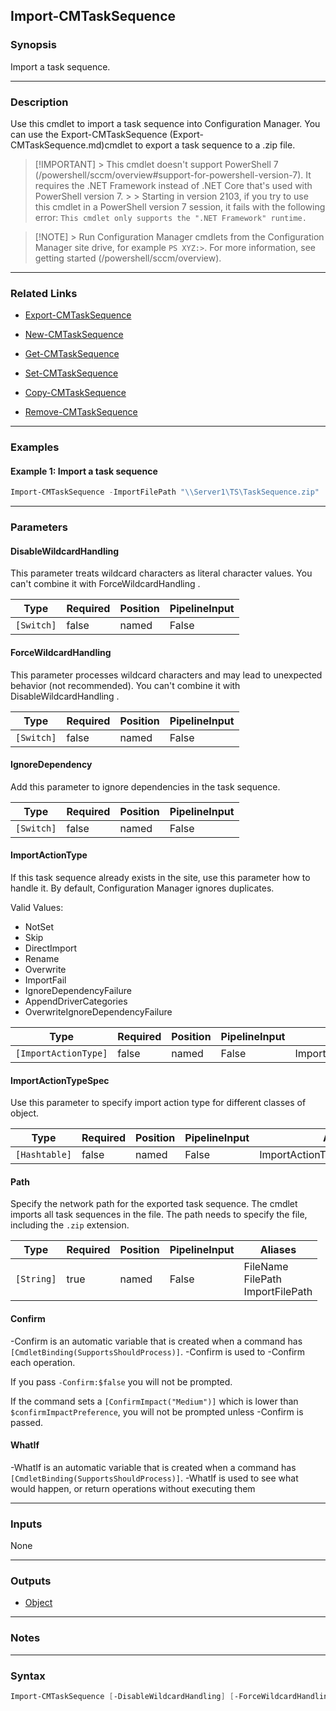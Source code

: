Import-CMTaskSequence
---------------------




### Synopsis
Import a task sequence.



---


### Description

Use this cmdlet to import a task sequence into Configuration Manager. You can use the Export-CMTaskSequence (Export-CMTaskSequence.md)cmdlet to export a task sequence to a .zip file.



> [!IMPORTANT] > This cmdlet doesn't support PowerShell 7 (/powershell/sccm/overview#support-for-powershell-version-7).<!-- 6337796 --> It requires the .NET Framework instead of .NET Core that's used with PowerShell version 7. > > Starting in version 2103, if you try to use this cmdlet in a PowerShell version 7 session, it fails with the following error: `This cmdlet only supports the ".NET Framework" runtime.`



> [!NOTE] > Run Configuration Manager cmdlets from the Configuration Manager site drive, for example `PS XYZ:>`. For more information, see getting started (/powershell/sccm/overview).



---


### Related Links
* [Export-CMTaskSequence](Export-CMTaskSequence)



* [New-CMTaskSequence](New-CMTaskSequence)



* [Get-CMTaskSequence](Get-CMTaskSequence)



* [Set-CMTaskSequence](Set-CMTaskSequence)



* [Copy-CMTaskSequence](Copy-CMTaskSequence)



* [Remove-CMTaskSequence](Remove-CMTaskSequence)





---


### Examples
#### Example 1: Import a task sequence
```PowerShell
Import-CMTaskSequence -ImportFilePath "\\Server1\TS\TaskSequence.zip"
```



---


### Parameters
#### **DisableWildcardHandling**

This parameter treats wildcard characters as literal character values. You can't combine it with ForceWildcardHandling .






|Type      |Required|Position|PipelineInput|
|----------|--------|--------|-------------|
|`[Switch]`|false   |named   |False        |



#### **ForceWildcardHandling**

This parameter processes wildcard characters and may lead to unexpected behavior (not recommended). You can't combine it with DisableWildcardHandling .






|Type      |Required|Position|PipelineInput|
|----------|--------|--------|-------------|
|`[Switch]`|false   |named   |False        |



#### **IgnoreDependency**

Add this parameter to ignore dependencies in the task sequence.






|Type      |Required|Position|PipelineInput|
|----------|--------|--------|-------------|
|`[Switch]`|false   |named   |False        |



#### **ImportActionType**

If this task sequence already exists in the site, use this parameter how to handle it. By default, Configuration Manager ignores duplicates.



Valid Values:

* NotSet
* Skip
* DirectImport
* Rename
* Overwrite
* ImportFail
* IgnoreDependencyFailure
* AppendDriverCategories
* OverwriteIgnoreDependencyFailure






|Type                |Required|Position|PipelineInput|Aliases                  |
|--------------------|--------|--------|-------------|-------------------------|
|`[ImportActionType]`|false   |named   |False        |ImportActionForAllObjects|



#### **ImportActionTypeSpec**

Use this parameter to specify import action type for different classes of object.






|Type         |Required|Position|PipelineInput|Aliases                         |
|-------------|--------|--------|-------------|--------------------------------|
|`[Hashtable]`|false   |named   |False        |ImportActionTypeForSpecificClass|



#### **Path**

Specify the network path for the exported task sequence. The cmdlet imports all task sequences in the file. The path needs to specify the file, including the `.zip` extension.






|Type      |Required|Position|PipelineInput|Aliases                                 |
|----------|--------|--------|-------------|----------------------------------------|
|`[String]`|true    |named   |False        |FileName<br/>FilePath<br/>ImportFilePath|



#### **Confirm**
-Confirm is an automatic variable that is created when a command has ```[CmdletBinding(SupportsShouldProcess)]```.
-Confirm is used to -Confirm each operation.

If you pass ```-Confirm:$false``` you will not be prompted.


If the command sets a ```[ConfirmImpact("Medium")]``` which is lower than ```$confirmImpactPreference```, you will not be prompted unless -Confirm is passed.

#### **WhatIf**
-WhatIf is an automatic variable that is created when a command has ```[CmdletBinding(SupportsShouldProcess)]```.
-WhatIf is used to see what would happen, or return operations without executing them


---


### Inputs
None





---


### Outputs
* [Object](https://learn.microsoft.com/en-us/dotnet/api/System.Object)






---


### Notes




---


### Syntax
```PowerShell
Import-CMTaskSequence [-DisableWildcardHandling] [-ForceWildcardHandling] [-IgnoreDependency] [-ImportActionType {NotSet | Skip | DirectImport | Rename | Overwrite | ImportFail | IgnoreDependencyFailure | AppendDriverCategories | OverwriteIgnoreDependencyFailure}] [-ImportActionTypeSpec <Hashtable>] -Path <String> [-Confirm] [-WhatIf] [<CommonParameters>]
```
